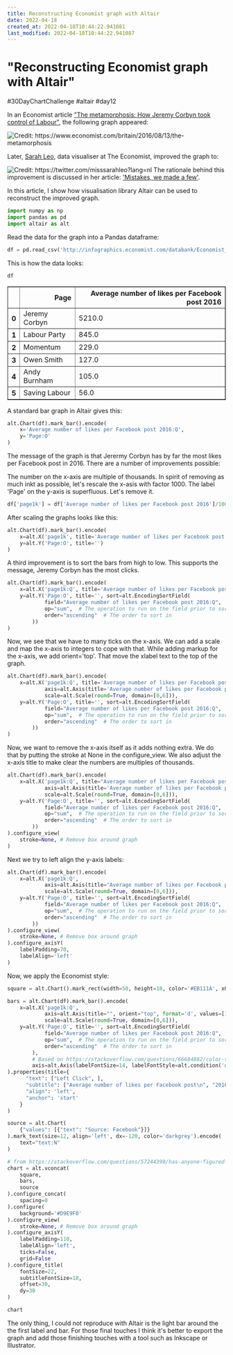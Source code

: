 ```yaml
---
title: Reconstructing Economist graph with Altair
date: 2022-04-18
created_at: 2022-04-18T10:44:22.941081
last_modified: 2022-04-18T10:44:22.941087
---
```

# "Reconstructing Economist graph with Altair"

\#30DayChartChallenge \#altair \#day12



In an Economist article ["The metamorphosis: How Jeremy Corbyn took control of Labour"](https://www.economist.com/britain/2016/08/13/the-metamorphosis), the following graph appeared:

![](https://www.economist.com/img/b/400/363/90/sites/default/files/20160813_BRC304_0.png "Credit: https://www.economist.com/britain/2016/08/13/the-metamorphosis")

Later, [Sarah Leo](https://twitter.com/misssarahleo?lang=nl), data visualiser at The Economist, improved the graph to:

![](https://miro.medium.com/max/875/1*9QE_yL3boSLqopJkSBfL5A.png "Credit: https://twitter.com/misssarahleo?lang=nl")
The rationale behind this improvement is discussed in her article: ['Mistakes, we made a few'](
https://medium.economist.com/mistakes-weve-drawn-a-few-8cdd8a42d368).

In this article, I show how visualisation library Altair can be used to reconstruct the improved graph.


```python
import numpy as np
import pandas as pd
import altair as alt
```

Read the data for the graph into a Pandas dataframe:


```python
df = pd.read_csv('http://infographics.economist.com/databank/Economist_corbyn.csv').dropna()
```

This is how the data looks:


```python
df
```




<div>
<style scoped>
    .dataframe tbody tr th:only-of-type {
        vertical-align: middle;
    }

    .dataframe tbody tr th {
        vertical-align: top;
    }

    .dataframe thead th {
        text-align: right;
    }
</style>
<table border="1" class="dataframe">
  <thead>
    <tr style="text-align: right;">
      <th></th>
      <th>Page</th>
      <th>Average number of likes per Facebook post 2016</th>
    </tr>
  </thead>
  <tbody>
    <tr>
      <th>0</th>
      <td>Jeremy Corbyn</td>
      <td>5210.0</td>
    </tr>
    <tr>
      <th>1</th>
      <td>Labour Party</td>
      <td>845.0</td>
    </tr>
    <tr>
      <th>2</th>
      <td>Momentum</td>
      <td>229.0</td>
    </tr>
    <tr>
      <th>3</th>
      <td>Owen Smith</td>
      <td>127.0</td>
    </tr>
    <tr>
      <th>4</th>
      <td>Andy Burnham</td>
      <td>105.0</td>
    </tr>
    <tr>
      <th>5</th>
      <td>Saving Labour</td>
      <td>56.0</td>
    </tr>
  </tbody>
</table>
</div>



A standard bar graph in Altair gives this:


```python
alt.Chart(df).mark_bar().encode(
    x='Average number of likes per Facebook post 2016:Q',
    y='Page:O'
)
```





<div id="altair-viz-2028adcb520c41f5ba7c39708b6dbd85"></div>
<script type="text/javascript">
  var VEGA_DEBUG = (typeof VEGA_DEBUG == "undefined") ? {} : VEGA_DEBUG;
  (function(spec, embedOpt){
    let outputDiv = document.currentScript.previousElementSibling;
    if (outputDiv.id !== "altair-viz-2028adcb520c41f5ba7c39708b6dbd85") {
      outputDiv = document.getElementById("altair-viz-2028adcb520c41f5ba7c39708b6dbd85");
    }
    const paths = {
      "vega": "https://cdn.jsdelivr.net/npm//vega@5?noext",
      "vega-lib": "https://cdn.jsdelivr.net/npm//vega-lib?noext",
      "vega-lite": "https://cdn.jsdelivr.net/npm//vega-lite@4.17.0?noext",
      "vega-embed": "https://cdn.jsdelivr.net/npm//vega-embed@6?noext",
    };

    function maybeLoadScript(lib, version) {
      var key = `${lib.replace("-", "")}_version`;
      return (VEGA_DEBUG[key] == version) ?
        Promise.resolve(paths[lib]) :
        new Promise(function(resolve, reject) {
          var s = document.createElement('script');
          document.getElementsByTagName("head")[0].appendChild(s);
          s.async = true;
          s.onload = () => {
            VEGA_DEBUG[key] = version;
            return resolve(paths[lib]);
          };
          s.onerror = () => reject(`Error loading script: ${paths[lib]}`);
          s.src = paths[lib];
        });
    }

    function showError(err) {
      outputDiv.innerHTML = `<div class="error" style="color:red;">${err}</div>`;
      throw err;
    }

    function displayChart(vegaEmbed) {
      vegaEmbed(outputDiv, spec, embedOpt)
        .catch(err => showError(`Javascript Error: ${err.message}<br>This usually means there's a typo in your chart specification. See the javascript console for the full traceback.`));
    }

    if(typeof define === "function" && define.amd) {
      requirejs.config({paths});
      require(["vega-embed"], displayChart, err => showError(`Error loading script: ${err.message}`));
    } else {
      maybeLoadScript("vega", "5")
        .then(() => maybeLoadScript("vega-lite", "4.17.0"))
        .then(() => maybeLoadScript("vega-embed", "6"))
        .catch(showError)
        .then(() => displayChart(vegaEmbed));
    }
  })({"config": {"view": {"continuousWidth": 400, "continuousHeight": 300}}, "data": {"name": "data-37b1b21769609e0260f58cacd3f745f7"}, "mark": "bar", "encoding": {"x": {"field": "Average number of likes per Facebook post 2016", "type": "quantitative"}, "y": {"field": "Page", "type": "ordinal"}}, "$schema": "https://vega.github.io/schema/vega-lite/v4.17.0.json", "datasets": {"data-37b1b21769609e0260f58cacd3f745f7": [{"Page": "Jeremy Corbyn", "Average number of likes per Facebook post 2016": 5210.0}, {"Page": "Labour Party", "Average number of likes per Facebook post 2016": 845.0}, {"Page": "Momentum", "Average number of likes per Facebook post 2016": 229.0}, {"Page": "Owen Smith", "Average number of likes per Facebook post 2016": 127.0}, {"Page": "Andy Burnham ", "Average number of likes per Facebook post 2016": 105.0}, {"Page": "Saving Labour", "Average number of likes per Facebook post 2016": 56.0}]}}, {"mode": "vega-lite"});
</script>



The message of the graph is that Jerermy Corbyn has by far the most likes per Facebook post in 2016. There are a number of improvements possible:

The number on the x-axis are multiple of thousands. In spirit of removing as much inkt as possible, let's rescale the x-asis with factor 1000.
The label 'Page' on the y-axis is superfluous. Let's remove it.


```python
df['page1k'] = df['Average number of likes per Facebook post 2016']/1000.0
```

After scaling the graphs looks like this:


```python
alt.Chart(df).mark_bar().encode(
    x=alt.X('page1k', title='Average number of likes per Facebook post 2016'),
    y=alt.Y('Page:O', title='')
)
```





<div id="altair-viz-66c5e9ed26374bc6bd869b3a2bd8d62c"></div>
<script type="text/javascript">
  var VEGA_DEBUG = (typeof VEGA_DEBUG == "undefined") ? {} : VEGA_DEBUG;
  (function(spec, embedOpt){
    let outputDiv = document.currentScript.previousElementSibling;
    if (outputDiv.id !== "altair-viz-66c5e9ed26374bc6bd869b3a2bd8d62c") {
      outputDiv = document.getElementById("altair-viz-66c5e9ed26374bc6bd869b3a2bd8d62c");
    }
    const paths = {
      "vega": "https://cdn.jsdelivr.net/npm//vega@5?noext",
      "vega-lib": "https://cdn.jsdelivr.net/npm//vega-lib?noext",
      "vega-lite": "https://cdn.jsdelivr.net/npm//vega-lite@4.17.0?noext",
      "vega-embed": "https://cdn.jsdelivr.net/npm//vega-embed@6?noext",
    };

    function maybeLoadScript(lib, version) {
      var key = `${lib.replace("-", "")}_version`;
      return (VEGA_DEBUG[key] == version) ?
        Promise.resolve(paths[lib]) :
        new Promise(function(resolve, reject) {
          var s = document.createElement('script');
          document.getElementsByTagName("head")[0].appendChild(s);
          s.async = true;
          s.onload = () => {
            VEGA_DEBUG[key] = version;
            return resolve(paths[lib]);
          };
          s.onerror = () => reject(`Error loading script: ${paths[lib]}`);
          s.src = paths[lib];
        });
    }

    function showError(err) {
      outputDiv.innerHTML = `<div class="error" style="color:red;">${err}</div>`;
      throw err;
    }

    function displayChart(vegaEmbed) {
      vegaEmbed(outputDiv, spec, embedOpt)
        .catch(err => showError(`Javascript Error: ${err.message}<br>This usually means there's a typo in your chart specification. See the javascript console for the full traceback.`));
    }

    if(typeof define === "function" && define.amd) {
      requirejs.config({paths});
      require(["vega-embed"], displayChart, err => showError(`Error loading script: ${err.message}`));
    } else {
      maybeLoadScript("vega", "5")
        .then(() => maybeLoadScript("vega-lite", "4.17.0"))
        .then(() => maybeLoadScript("vega-embed", "6"))
        .catch(showError)
        .then(() => displayChart(vegaEmbed));
    }
  })({"config": {"view": {"continuousWidth": 400, "continuousHeight": 300}}, "data": {"name": "data-1913a809e59f1dfc25bb5719e6f7f706"}, "mark": "bar", "encoding": {"x": {"field": "page1k", "title": "Average number of likes per Facebook post 2016", "type": "quantitative"}, "y": {"field": "Page", "title": "", "type": "ordinal"}}, "$schema": "https://vega.github.io/schema/vega-lite/v4.17.0.json", "datasets": {"data-1913a809e59f1dfc25bb5719e6f7f706": [{"Page": "Jeremy Corbyn", "Average number of likes per Facebook post 2016": 5210.0, "page1k": 5.21}, {"Page": "Labour Party", "Average number of likes per Facebook post 2016": 845.0, "page1k": 0.845}, {"Page": "Momentum", "Average number of likes per Facebook post 2016": 229.0, "page1k": 0.229}, {"Page": "Owen Smith", "Average number of likes per Facebook post 2016": 127.0, "page1k": 0.127}, {"Page": "Andy Burnham ", "Average number of likes per Facebook post 2016": 105.0, "page1k": 0.105}, {"Page": "Saving Labour", "Average number of likes per Facebook post 2016": 56.0, "page1k": 0.056}]}}, {"mode": "vega-lite"});
</script>



A third improvement is to sort the bars from high to low. This supports the message, Jeremy Corbyn has the most clicks.


```python
alt.Chart(df).mark_bar().encode(
    x=alt.X('page1k:Q', title='Average number of likes per Facebook post 2016'),
    y=alt.Y('Page:O', title='', sort=alt.EncodingSortField(
            field="Average number of likes per Facebook post 2016:Q",  # The field to use for the sort
            op="sum",  # The operation to run on the field prior to sorting
            order="ascending"  # The order to sort in
        ))
)
```





<div id="altair-viz-cd35fb523fa64e0ba36aa0ad2f8af0fb"></div>
<script type="text/javascript">
  var VEGA_DEBUG = (typeof VEGA_DEBUG == "undefined") ? {} : VEGA_DEBUG;
  (function(spec, embedOpt){
    let outputDiv = document.currentScript.previousElementSibling;
    if (outputDiv.id !== "altair-viz-cd35fb523fa64e0ba36aa0ad2f8af0fb") {
      outputDiv = document.getElementById("altair-viz-cd35fb523fa64e0ba36aa0ad2f8af0fb");
    }
    const paths = {
      "vega": "https://cdn.jsdelivr.net/npm//vega@5?noext",
      "vega-lib": "https://cdn.jsdelivr.net/npm//vega-lib?noext",
      "vega-lite": "https://cdn.jsdelivr.net/npm//vega-lite@4.17.0?noext",
      "vega-embed": "https://cdn.jsdelivr.net/npm//vega-embed@6?noext",
    };

    function maybeLoadScript(lib, version) {
      var key = `${lib.replace("-", "")}_version`;
      return (VEGA_DEBUG[key] == version) ?
        Promise.resolve(paths[lib]) :
        new Promise(function(resolve, reject) {
          var s = document.createElement('script');
          document.getElementsByTagName("head")[0].appendChild(s);
          s.async = true;
          s.onload = () => {
            VEGA_DEBUG[key] = version;
            return resolve(paths[lib]);
          };
          s.onerror = () => reject(`Error loading script: ${paths[lib]}`);
          s.src = paths[lib];
        });
    }

    function showError(err) {
      outputDiv.innerHTML = `<div class="error" style="color:red;">${err}</div>`;
      throw err;
    }

    function displayChart(vegaEmbed) {
      vegaEmbed(outputDiv, spec, embedOpt)
        .catch(err => showError(`Javascript Error: ${err.message}<br>This usually means there's a typo in your chart specification. See the javascript console for the full traceback.`));
    }

    if(typeof define === "function" && define.amd) {
      requirejs.config({paths});
      require(["vega-embed"], displayChart, err => showError(`Error loading script: ${err.message}`));
    } else {
      maybeLoadScript("vega", "5")
        .then(() => maybeLoadScript("vega-lite", "4.17.0"))
        .then(() => maybeLoadScript("vega-embed", "6"))
        .catch(showError)
        .then(() => displayChart(vegaEmbed));
    }
  })({"config": {"view": {"continuousWidth": 400, "continuousHeight": 300}}, "data": {"name": "data-1913a809e59f1dfc25bb5719e6f7f706"}, "mark": "bar", "encoding": {"x": {"field": "page1k", "title": "Average number of likes per Facebook post 2016", "type": "quantitative"}, "y": {"field": "Page", "sort": {"field": "Average number of likes per Facebook post 2016:Q", "op": "sum", "order": "ascending"}, "title": "", "type": "ordinal"}}, "$schema": "https://vega.github.io/schema/vega-lite/v4.17.0.json", "datasets": {"data-1913a809e59f1dfc25bb5719e6f7f706": [{"Page": "Jeremy Corbyn", "Average number of likes per Facebook post 2016": 5210.0, "page1k": 5.21}, {"Page": "Labour Party", "Average number of likes per Facebook post 2016": 845.0, "page1k": 0.845}, {"Page": "Momentum", "Average number of likes per Facebook post 2016": 229.0, "page1k": 0.229}, {"Page": "Owen Smith", "Average number of likes per Facebook post 2016": 127.0, "page1k": 0.127}, {"Page": "Andy Burnham ", "Average number of likes per Facebook post 2016": 105.0, "page1k": 0.105}, {"Page": "Saving Labour", "Average number of likes per Facebook post 2016": 56.0, "page1k": 0.056}]}}, {"mode": "vega-lite"});
</script>



Now, we see that we have to many ticks on the x-axis. We can add a scale and map the x-axis to integers to cope with that. While adding markup for the x-axis, we add orient='top'. That move the xlabel text to the top of the graph.


```python
alt.Chart(df).mark_bar().encode(
    x=alt.X('page1k:Q', title='Average number of likes per Facebook post 2016',
            axis=alt.Axis(title='Average number of likes per Facebook post 2016', orient="top", format='d', values=[1,2,3,4,5,6]),
            scale=alt.Scale(round=True, domain=[0,6])),
    y=alt.Y('Page:O', title='', sort=alt.EncodingSortField(
            field="Average number of likes per Facebook post 2016:Q",  # The field to use for the sort
            op="sum",  # The operation to run on the field prior to sorting
            order="ascending"  # The order to sort in
        ))
)
```





<div id="altair-viz-88eda3b8382040fbb4241afc459a247f"></div>
<script type="text/javascript">
  var VEGA_DEBUG = (typeof VEGA_DEBUG == "undefined") ? {} : VEGA_DEBUG;
  (function(spec, embedOpt){
    let outputDiv = document.currentScript.previousElementSibling;
    if (outputDiv.id !== "altair-viz-88eda3b8382040fbb4241afc459a247f") {
      outputDiv = document.getElementById("altair-viz-88eda3b8382040fbb4241afc459a247f");
    }
    const paths = {
      "vega": "https://cdn.jsdelivr.net/npm//vega@5?noext",
      "vega-lib": "https://cdn.jsdelivr.net/npm//vega-lib?noext",
      "vega-lite": "https://cdn.jsdelivr.net/npm//vega-lite@4.17.0?noext",
      "vega-embed": "https://cdn.jsdelivr.net/npm//vega-embed@6?noext",
    };

    function maybeLoadScript(lib, version) {
      var key = `${lib.replace("-", "")}_version`;
      return (VEGA_DEBUG[key] == version) ?
        Promise.resolve(paths[lib]) :
        new Promise(function(resolve, reject) {
          var s = document.createElement('script');
          document.getElementsByTagName("head")[0].appendChild(s);
          s.async = true;
          s.onload = () => {
            VEGA_DEBUG[key] = version;
            return resolve(paths[lib]);
          };
          s.onerror = () => reject(`Error loading script: ${paths[lib]}`);
          s.src = paths[lib];
        });
    }

    function showError(err) {
      outputDiv.innerHTML = `<div class="error" style="color:red;">${err}</div>`;
      throw err;
    }

    function displayChart(vegaEmbed) {
      vegaEmbed(outputDiv, spec, embedOpt)
        .catch(err => showError(`Javascript Error: ${err.message}<br>This usually means there's a typo in your chart specification. See the javascript console for the full traceback.`));
    }

    if(typeof define === "function" && define.amd) {
      requirejs.config({paths});
      require(["vega-embed"], displayChart, err => showError(`Error loading script: ${err.message}`));
    } else {
      maybeLoadScript("vega", "5")
        .then(() => maybeLoadScript("vega-lite", "4.17.0"))
        .then(() => maybeLoadScript("vega-embed", "6"))
        .catch(showError)
        .then(() => displayChart(vegaEmbed));
    }
  })({"config": {"view": {"continuousWidth": 400, "continuousHeight": 300}}, "data": {"name": "data-1913a809e59f1dfc25bb5719e6f7f706"}, "mark": "bar", "encoding": {"x": {"axis": {"format": "d", "orient": "top", "title": "Average number of likes per Facebook post 2016", "values": [1, 2, 3, 4, 5, 6]}, "field": "page1k", "scale": {"domain": [0, 6], "round": true}, "title": "Average number of likes per Facebook post 2016", "type": "quantitative"}, "y": {"field": "Page", "sort": {"field": "Average number of likes per Facebook post 2016:Q", "op": "sum", "order": "ascending"}, "title": "", "type": "ordinal"}}, "$schema": "https://vega.github.io/schema/vega-lite/v4.17.0.json", "datasets": {"data-1913a809e59f1dfc25bb5719e6f7f706": [{"Page": "Jeremy Corbyn", "Average number of likes per Facebook post 2016": 5210.0, "page1k": 5.21}, {"Page": "Labour Party", "Average number of likes per Facebook post 2016": 845.0, "page1k": 0.845}, {"Page": "Momentum", "Average number of likes per Facebook post 2016": 229.0, "page1k": 0.229}, {"Page": "Owen Smith", "Average number of likes per Facebook post 2016": 127.0, "page1k": 0.127}, {"Page": "Andy Burnham ", "Average number of likes per Facebook post 2016": 105.0, "page1k": 0.105}, {"Page": "Saving Labour", "Average number of likes per Facebook post 2016": 56.0, "page1k": 0.056}]}}, {"mode": "vega-lite"});
</script>



Now, we want to remove the x-axis itself as it adds nothing extra. We do that by putting the stroke at None in the configure_view. We also adjust the x-axis title to make clear the numbers are multiples of thousands.


```python
alt.Chart(df).mark_bar().encode(
    x=alt.X('page1k:Q', title="Average number of likes per Facebook post 2016  ('000)",
            axis=alt.Axis(title='Average number of likes per Facebook post 2016', orient="top", format='d', values=[1,2,3,4,5,6]),
            scale=alt.Scale(round=True, domain=[0,6])),
    y=alt.Y('Page:O', title='', sort=alt.EncodingSortField(
            field="Average number of likes per Facebook post 2016:Q",  # The field to use for the sort
            op="sum",  # The operation to run on the field prior to sorting
            order="ascending"  # The order to sort in
        ))
).configure_view(
    stroke=None, # Remove box around graph
)
```





<div id="altair-viz-b12d657e69db4d56ad0be37ebdf61fb0"></div>
<script type="text/javascript">
  var VEGA_DEBUG = (typeof VEGA_DEBUG == "undefined") ? {} : VEGA_DEBUG;
  (function(spec, embedOpt){
    let outputDiv = document.currentScript.previousElementSibling;
    if (outputDiv.id !== "altair-viz-b12d657e69db4d56ad0be37ebdf61fb0") {
      outputDiv = document.getElementById("altair-viz-b12d657e69db4d56ad0be37ebdf61fb0");
    }
    const paths = {
      "vega": "https://cdn.jsdelivr.net/npm//vega@5?noext",
      "vega-lib": "https://cdn.jsdelivr.net/npm//vega-lib?noext",
      "vega-lite": "https://cdn.jsdelivr.net/npm//vega-lite@4.17.0?noext",
      "vega-embed": "https://cdn.jsdelivr.net/npm//vega-embed@6?noext",
    };

    function maybeLoadScript(lib, version) {
      var key = `${lib.replace("-", "")}_version`;
      return (VEGA_DEBUG[key] == version) ?
        Promise.resolve(paths[lib]) :
        new Promise(function(resolve, reject) {
          var s = document.createElement('script');
          document.getElementsByTagName("head")[0].appendChild(s);
          s.async = true;
          s.onload = () => {
            VEGA_DEBUG[key] = version;
            return resolve(paths[lib]);
          };
          s.onerror = () => reject(`Error loading script: ${paths[lib]}`);
          s.src = paths[lib];
        });
    }

    function showError(err) {
      outputDiv.innerHTML = `<div class="error" style="color:red;">${err}</div>`;
      throw err;
    }

    function displayChart(vegaEmbed) {
      vegaEmbed(outputDiv, spec, embedOpt)
        .catch(err => showError(`Javascript Error: ${err.message}<br>This usually means there's a typo in your chart specification. See the javascript console for the full traceback.`));
    }

    if(typeof define === "function" && define.amd) {
      requirejs.config({paths});
      require(["vega-embed"], displayChart, err => showError(`Error loading script: ${err.message}`));
    } else {
      maybeLoadScript("vega", "5")
        .then(() => maybeLoadScript("vega-lite", "4.17.0"))
        .then(() => maybeLoadScript("vega-embed", "6"))
        .catch(showError)
        .then(() => displayChart(vegaEmbed));
    }
  })({"config": {"view": {"continuousWidth": 400, "continuousHeight": 300, "stroke": null}}, "data": {"name": "data-1913a809e59f1dfc25bb5719e6f7f706"}, "mark": "bar", "encoding": {"x": {"axis": {"format": "d", "orient": "top", "title": "Average number of likes per Facebook post 2016", "values": [1, 2, 3, 4, 5, 6]}, "field": "page1k", "scale": {"domain": [0, 6], "round": true}, "title": "Average number of likes per Facebook post 2016  ('000)", "type": "quantitative"}, "y": {"field": "Page", "sort": {"field": "Average number of likes per Facebook post 2016:Q", "op": "sum", "order": "ascending"}, "title": "", "type": "ordinal"}}, "$schema": "https://vega.github.io/schema/vega-lite/v4.17.0.json", "datasets": {"data-1913a809e59f1dfc25bb5719e6f7f706": [{"Page": "Jeremy Corbyn", "Average number of likes per Facebook post 2016": 5210.0, "page1k": 5.21}, {"Page": "Labour Party", "Average number of likes per Facebook post 2016": 845.0, "page1k": 0.845}, {"Page": "Momentum", "Average number of likes per Facebook post 2016": 229.0, "page1k": 0.229}, {"Page": "Owen Smith", "Average number of likes per Facebook post 2016": 127.0, "page1k": 0.127}, {"Page": "Andy Burnham ", "Average number of likes per Facebook post 2016": 105.0, "page1k": 0.105}, {"Page": "Saving Labour", "Average number of likes per Facebook post 2016": 56.0, "page1k": 0.056}]}}, {"mode": "vega-lite"});
</script>



Next we try to left align the y-axis labels:


```python
alt.Chart(df).mark_bar().encode(
    x=alt.X('page1k:Q',
            axis=alt.Axis(title="Average number of likes per Facebook post 2016  ('000)", orient="top", format='d', values=[1,2,3,4,5,6]),
            scale=alt.Scale(round=True, domain=[0,6])),
    y=alt.Y('Page:O', title='', sort=alt.EncodingSortField(
            field="Average number of likes per Facebook post 2016:Q",  # The field to use for the sort
            op="sum",  # The operation to run on the field prior to sorting
            order="ascending"  # The order to sort in
        ))
).configure_view(
    stroke=None, # Remove box around graph
).configure_axisY(
    labelPadding=70,
    labelAlign='left'
)
```





<div id="altair-viz-87d1289164334e3aa3b878db78924909"></div>
<script type="text/javascript">
  var VEGA_DEBUG = (typeof VEGA_DEBUG == "undefined") ? {} : VEGA_DEBUG;
  (function(spec, embedOpt){
    let outputDiv = document.currentScript.previousElementSibling;
    if (outputDiv.id !== "altair-viz-87d1289164334e3aa3b878db78924909") {
      outputDiv = document.getElementById("altair-viz-87d1289164334e3aa3b878db78924909");
    }
    const paths = {
      "vega": "https://cdn.jsdelivr.net/npm//vega@5?noext",
      "vega-lib": "https://cdn.jsdelivr.net/npm//vega-lib?noext",
      "vega-lite": "https://cdn.jsdelivr.net/npm//vega-lite@4.17.0?noext",
      "vega-embed": "https://cdn.jsdelivr.net/npm//vega-embed@6?noext",
    };

    function maybeLoadScript(lib, version) {
      var key = `${lib.replace("-", "")}_version`;
      return (VEGA_DEBUG[key] == version) ?
        Promise.resolve(paths[lib]) :
        new Promise(function(resolve, reject) {
          var s = document.createElement('script');
          document.getElementsByTagName("head")[0].appendChild(s);
          s.async = true;
          s.onload = () => {
            VEGA_DEBUG[key] = version;
            return resolve(paths[lib]);
          };
          s.onerror = () => reject(`Error loading script: ${paths[lib]}`);
          s.src = paths[lib];
        });
    }

    function showError(err) {
      outputDiv.innerHTML = `<div class="error" style="color:red;">${err}</div>`;
      throw err;
    }

    function displayChart(vegaEmbed) {
      vegaEmbed(outputDiv, spec, embedOpt)
        .catch(err => showError(`Javascript Error: ${err.message}<br>This usually means there's a typo in your chart specification. See the javascript console for the full traceback.`));
    }

    if(typeof define === "function" && define.amd) {
      requirejs.config({paths});
      require(["vega-embed"], displayChart, err => showError(`Error loading script: ${err.message}`));
    } else {
      maybeLoadScript("vega", "5")
        .then(() => maybeLoadScript("vega-lite", "4.17.0"))
        .then(() => maybeLoadScript("vega-embed", "6"))
        .catch(showError)
        .then(() => displayChart(vegaEmbed));
    }
  })({"config": {"view": {"continuousWidth": 400, "continuousHeight": 300, "stroke": null}, "axisY": {"labelAlign": "left", "labelPadding": 70}}, "data": {"name": "data-1913a809e59f1dfc25bb5719e6f7f706"}, "mark": "bar", "encoding": {"x": {"axis": {"format": "d", "orient": "top", "title": "Average number of likes per Facebook post 2016  ('000)", "values": [1, 2, 3, 4, 5, 6]}, "field": "page1k", "scale": {"domain": [0, 6], "round": true}, "type": "quantitative"}, "y": {"field": "Page", "sort": {"field": "Average number of likes per Facebook post 2016:Q", "op": "sum", "order": "ascending"}, "title": "", "type": "ordinal"}}, "$schema": "https://vega.github.io/schema/vega-lite/v4.17.0.json", "datasets": {"data-1913a809e59f1dfc25bb5719e6f7f706": [{"Page": "Jeremy Corbyn", "Average number of likes per Facebook post 2016": 5210.0, "page1k": 5.21}, {"Page": "Labour Party", "Average number of likes per Facebook post 2016": 845.0, "page1k": 0.845}, {"Page": "Momentum", "Average number of likes per Facebook post 2016": 229.0, "page1k": 0.229}, {"Page": "Owen Smith", "Average number of likes per Facebook post 2016": 127.0, "page1k": 0.127}, {"Page": "Andy Burnham ", "Average number of likes per Facebook post 2016": 105.0, "page1k": 0.105}, {"Page": "Saving Labour", "Average number of likes per Facebook post 2016": 56.0, "page1k": 0.056}]}}, {"mode": "vega-lite"});
</script>



Now, we apply the Economist style:


```python
square = alt.Chart().mark_rect(width=50, height=18, color='#EB111A', xOffset=-105, yOffset=10)

bars = alt.Chart(df).mark_bar().encode(
    x=alt.X('page1k:Q',
            axis=alt.Axis(title="", orient="top", format='d', values=[1,2,3,4,5,6], labelFontSize=14),
            scale=alt.Scale(round=True, domain=[0,6])),
    y=alt.Y('Page:O', title='', sort=alt.EncodingSortField(
            field="Average number of likes per Facebook post 2016:Q",  # The field to use for the sort
            op="sum",  # The operation to run on the field prior to sorting
            order="ascending"  # The order to sort in
        ),
        # Based on https://stackoverflow.com/questions/66684882/color-some-x-labels-in-altair-plot
        axis=alt.Axis(labelFontSize=14, labelFontStyle=alt.condition('datum.value == "Jeremy Corbyn"', alt.value('bold'), alt.value('italic'))))
).properties(title={
      "text": ["Left Click", ],
      "subtitle": ["Average number of likes per Facebook post\n", "2016, '000"],
      "align": 'left',
      "anchor": 'start'
    }
)

source = alt.Chart(
    {"values": [{"text": "Source: Facebook"}]}
).mark_text(size=12, align='left', dx=-120, color='darkgrey').encode(
    text="text:N"
)

# from https://stackoverflow.com/questions/57244390/has-anyone-figured-out-a-workaround-to-add-a-subtitle-to-an-altair-generated-cha
chart = alt.vconcat(
    square,
    bars,
    source
).configure_concat(
    spacing=0
).configure(
    background='#D9E9F0'
).configure_view(
    stroke=None, # Remove box around graph
).configure_axisY(
    labelPadding=110,
    labelAlign='left',
    ticks=False,
    grid=False
).configure_title(
    fontSize=22,
    subtitleFontSize=18,
    offset=30,
    dy=30
)

chart
```





<div id="altair-viz-88568b3fe0524bcaa4de8a91e927b439"></div>
<script type="text/javascript">
  var VEGA_DEBUG = (typeof VEGA_DEBUG == "undefined") ? {} : VEGA_DEBUG;
  (function(spec, embedOpt){
    let outputDiv = document.currentScript.previousElementSibling;
    if (outputDiv.id !== "altair-viz-88568b3fe0524bcaa4de8a91e927b439") {
      outputDiv = document.getElementById("altair-viz-88568b3fe0524bcaa4de8a91e927b439");
    }
    const paths = {
      "vega": "https://cdn.jsdelivr.net/npm//vega@5?noext",
      "vega-lib": "https://cdn.jsdelivr.net/npm//vega-lib?noext",
      "vega-lite": "https://cdn.jsdelivr.net/npm//vega-lite@4.17.0?noext",
      "vega-embed": "https://cdn.jsdelivr.net/npm//vega-embed@6?noext",
    };

    function maybeLoadScript(lib, version) {
      var key = `${lib.replace("-", "")}_version`;
      return (VEGA_DEBUG[key] == version) ?
        Promise.resolve(paths[lib]) :
        new Promise(function(resolve, reject) {
          var s = document.createElement('script');
          document.getElementsByTagName("head")[0].appendChild(s);
          s.async = true;
          s.onload = () => {
            VEGA_DEBUG[key] = version;
            return resolve(paths[lib]);
          };
          s.onerror = () => reject(`Error loading script: ${paths[lib]}`);
          s.src = paths[lib];
        });
    }

    function showError(err) {
      outputDiv.innerHTML = `<div class="error" style="color:red;">${err}</div>`;
      throw err;
    }

    function displayChart(vegaEmbed) {
      vegaEmbed(outputDiv, spec, embedOpt)
        .catch(err => showError(`Javascript Error: ${err.message}<br>This usually means there's a typo in your chart specification. See the javascript console for the full traceback.`));
    }

    if(typeof define === "function" && define.amd) {
      requirejs.config({paths});
      require(["vega-embed"], displayChart, err => showError(`Error loading script: ${err.message}`));
    } else {
      maybeLoadScript("vega", "5")
        .then(() => maybeLoadScript("vega-lite", "4.17.0"))
        .then(() => maybeLoadScript("vega-embed", "6"))
        .catch(showError)
        .then(() => displayChart(vegaEmbed));
    }
  })({"config": {"view": {"continuousWidth": 400, "continuousHeight": 300, "stroke": null}, "axisY": {"grid": false, "labelAlign": "left", "labelPadding": 110, "ticks": false}, "background": "#D9E9F0", "title": {"dy": 30, "fontSize": 22, "offset": 30, "subtitleFontSize": 18}}, "vconcat": [{"data": {"name": "empty"}, "mark": {"type": "rect", "color": "#EB111A", "height": 18, "width": 50, "xOffset": -105, "yOffset": 10}}, {"data": {"name": "data-1913a809e59f1dfc25bb5719e6f7f706"}, "mark": "bar", "encoding": {"x": {"axis": {"format": "d", "labelFontSize": 14, "orient": "top", "title": "", "values": [1, 2, 3, 4, 5, 6]}, "field": "page1k", "scale": {"domain": [0, 6], "round": true}, "type": "quantitative"}, "y": {"axis": {"labelFontSize": 14, "labelFontStyle": {"condition": {"test": "datum.value == \"Jeremy Corbyn\"", "value": "bold"}, "value": "italic"}}, "field": "Page", "sort": {"field": "Average number of likes per Facebook post 2016:Q", "op": "sum", "order": "ascending"}, "title": "", "type": "ordinal"}}, "title": {"text": ["Left Click"], "subtitle": ["Average number of likes per Facebook post\n", "2016, '000"], "align": "left", "anchor": "start"}}, {"data": {"name": "data-a4de834d9d3c210d2fa4d84e065850aa"}, "mark": {"type": "text", "align": "left", "color": "darkgrey", "dx": -120, "size": 12}, "encoding": {"text": {"field": "text", "type": "nominal"}}}], "$schema": "https://vega.github.io/schema/vega-lite/v4.17.0.json", "datasets": {"empty": [{}], "data-1913a809e59f1dfc25bb5719e6f7f706": [{"Page": "Jeremy Corbyn", "Average number of likes per Facebook post 2016": 5210.0, "page1k": 5.21}, {"Page": "Labour Party", "Average number of likes per Facebook post 2016": 845.0, "page1k": 0.845}, {"Page": "Momentum", "Average number of likes per Facebook post 2016": 229.0, "page1k": 0.229}, {"Page": "Owen Smith", "Average number of likes per Facebook post 2016": 127.0, "page1k": 0.127}, {"Page": "Andy Burnham ", "Average number of likes per Facebook post 2016": 105.0, "page1k": 0.105}, {"Page": "Saving Labour", "Average number of likes per Facebook post 2016": 56.0, "page1k": 0.056}], "data-a4de834d9d3c210d2fa4d84e065850aa": [{"text": "Source: Facebook"}]}}, {"mode": "vega-lite"});
</script>



The only thing, I could not reproduce with Altair is the light bar around the the first label and bar. For those final touches I think it's better to export the graph and add those finishing touches with a tool such as Inkscape or Illustrator.
<!-- more -->
